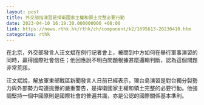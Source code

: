```yaml
---
layout: post
title: 外交部指演習是捍衛國家主權和領土完整必要行動
date: 2023-04-10 16:19:30.000000000 +08:00
link: https://news.rthk.hk/rthk/ch/component/k2/1695613-20230410.htm
categories: rthk
---
```


在北京，外交部發言人汪文斌在例行記者會上，被問到中方如何在舉行軍事演習的同時，贏得國際社會信任；他回應說不明白問題根據甚麼邏輯判斷，認為這個問題非常荒謬。

汪文斌說，解放軍東部戰區新聞發言人日前已經表示，環台島演習是對台獨分裂勢力與外部勢力勾連挑釁的嚴重警告，是捍衛國家主權和領土完整的必要行動。他強調堅持一個中國原則是國際社會的普遍共識，亦是公認的國際關係基本準則。

